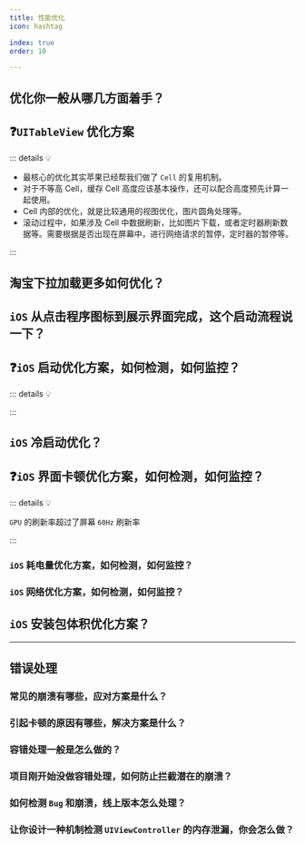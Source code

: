 ```yaml
---
title: 性能优化
icon: hashtag

index: true
order: 10

---
```


<!-- more -->

## 优化你一般从哪几方面着手？

## ❓`UITableView` 优化方案

::: details 💡

  - 最核心的优化其实苹果已经帮我们做了 `Cell` 的复用机制。
  - 对于不等高 Cell，缓存 Cell 高度应该基本操作，还可以配合高度预先计算一起使用。
  - Cell 内部的优化，就是比较通用的视图优化，图片圆角处理等。
  - 滚动过程中，如果涉及 Cell 中数据刷新，比如图片下载，或者定时器刷新数据等。需要根据是否出现在屏幕中，进行网络请求的暂停，定时器的暂停等。

:::

## 淘宝下拉加载更多如何优化？

## `iOS` 从点击程序图标到展示界面完成，这个启动流程说一下？

## ❓`iOS` 启动优化方案，如何检测，如何监控？

::: details 💡

:::

## `iOS` 冷启动优化？

## ❓`iOS` 界面卡顿优化方案，如何检测，如何监控？

::: details 💡

  `GPU` 的刷新率超过了屏幕 `60Hz` 刷新率

:::

### `iOS` 耗电量优化方案，如何检测，如何监控？

### `iOS` 网络优化方案，如何检测，如何监控？

## `iOS` 安装包体积优化方案？

------

## 错误处理

### 常见的崩溃有哪些，应对方案是什么？

### 引起卡顿的原因有哪些，解决方案是什么？ 

### 容错处理一般是怎么做的？

### 项目刚开始没做容错处理，如何防止拦截潜在的崩溃？

### 如何检测 `Bug` 和崩溃，线上版本怎么处理？

### 让你设计一种机制检测 `UIViewController` 的内存泄漏，你会怎么做？